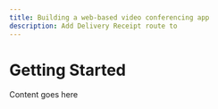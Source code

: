 ```yaml
---
title: Building a web-based video conferencing app
description: Add Delivery Receipt route to 
---
```


# Getting Started

Content goes here
